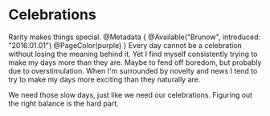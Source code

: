 # Celebrations
Rarity makes things special.
@Metadata {
  @Available("Brunow", introduced: "2016.01.01")
  @PageColor(purple)
}
Every day cannot be a celebration without losing the meaning behind it. Yet I find myself consistently trying to make my days more than they are. Maybe to fend off boredom, but probably due to overstimulation. When I'm surrounded by novelty and news I tend to try to make my days more exciting than they naturally are.

We need those slow days, just like we need our celebrations. Figuring out the right balance is the hard part. 

